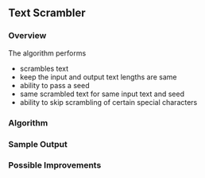 ## Text Scrambler
### Overview
The algorithm performs
- scrambles text
- keep the input and output text lengths are same
- ability to pass a seed
- same scrambled text for same input text and seed
- ability to skip scrambling of certain special characters

### Algorithm


### Sample Output


### Possible Improvements

